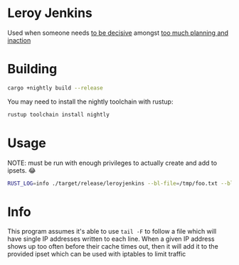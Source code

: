 # Leroy Jenkins
Used when someone needs [to be decisive](https://www.youtube.com/watch?v=mLyOj_QD4a4) amongst [too much planning and inaction](https://www.youtube.com/watch?v=km5FAAQLUT8)

# Building
```sh
cargo +nightly build --release
```
You may need to install the nightly toolchain with rustup:
```sh
rustup toolchain install nightly
```

# Usage
NOTE: must be run with enough privileges to actually create and add to ipsets. :joy:
```sh
RUST_LOG=info ./target/release/leroyjenkins --bl-file=/tmp/foo.txt --bl-ttl=20 --bl-threshold=100 --ipset-base-time=100 --ipset-ban-ttl=86400 --ipset-ipv6-name=leroy6 --ipset-ipv4-name=leroy4 --reporting-ip-time-period=1 --reporting-ban-time-period=1
```

# Info
This program assumes it's able to use `tail -F` to follow a file which will have single IP addresses written to each line. When a given IP address shows up too often before their cache times out, then it will add it to the provided ipset which can be used with iptables to limit traffic
